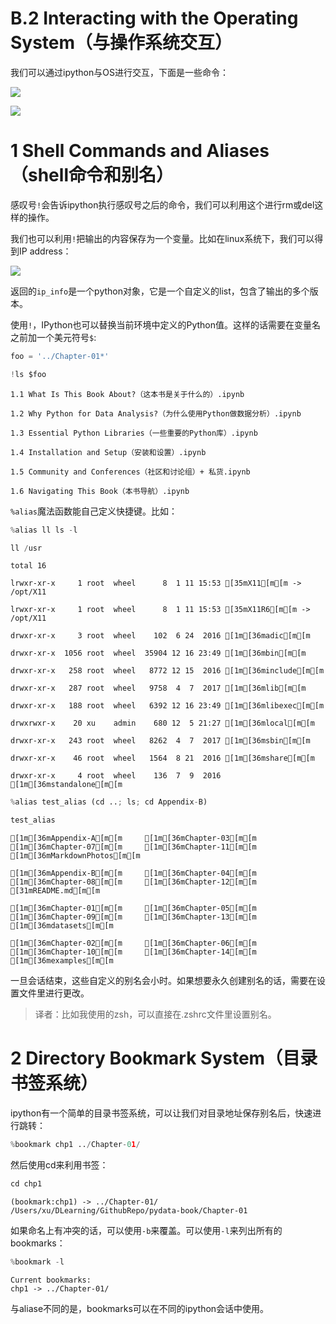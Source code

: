 
# B.2 Interacting with the Operating System（与操作系统交互）

我们可以通过ipython与OS进行交互，下面是一些命令：

![](http://oydgk2hgw.bkt.clouddn.com/pydata-book/57j1i.png)

![](http://oydgk2hgw.bkt.clouddn.com/pydata-book/0ca2x.png)

# 1 Shell Commands and Aliases（shell命令和别名）

感叹号`!`会告诉ipython执行感叹号之后的命令，我们可以利用这个进行rm或del这样的操作。

我们也可以利用`!`把输出的内容保存为一个变量。比如在linux系统下，我们可以得到IP address：


![](http://oydgk2hgw.bkt.clouddn.com/pydata-book/afb7u.png)

返回的`ip_info`是一个python对象，它是一个自定义的list，包含了输出的多个版本。

使用`!`，IPython也可以替换当前环境中定义的Python值。这样的话需要在变量名之前加一个美元符号`$`:


```python
foo = '../Chapter-01*'
```


```python
!ls $foo
```

    1.1 What Is This Book About?（这本书是关于什么的）.ipynb
    1.2 Why Python for Data Analysis?（为什么使用Python做数据分析）.ipynb
    1.3 Essential Python Libraries（一些重要的Python库）.ipynb
    1.4 Installation and Setup（安装和设置）.ipynb
    1.5 Community and Conferences（社区和讨论组）+ 私货.ipynb
    1.6 Navigating This Book（本书导航）.ipynb


`%alias`魔法函数能自己定义快捷键。比如：


```python
%alias ll ls -l
```


```python
ll /usr
```

    total 16
    lrwxr-xr-x     1 root  wheel      8  1 11 15:53 [35mX11[m[m -> /opt/X11
    lrwxr-xr-x     1 root  wheel      8  1 11 15:53 [35mX11R6[m[m -> /opt/X11
    drwxr-xr-x     3 root  wheel    102  6 24  2016 [1m[36madic[m[m
    drwxr-xr-x  1056 root  wheel  35904 12 16 23:49 [1m[36mbin[m[m
    drwxr-xr-x   258 root  wheel   8772 12 15  2016 [1m[36minclude[m[m
    drwxr-xr-x   287 root  wheel   9758  4  7  2017 [1m[36mlib[m[m
    drwxr-xr-x   188 root  wheel   6392 12 16 23:49 [1m[36mlibexec[m[m
    drwxrwxr-x    20 xu    admin    680 12  5 21:27 [1m[36mlocal[m[m
    drwxr-xr-x   243 root  wheel   8262  4  7  2017 [1m[36msbin[m[m
    drwxr-xr-x    46 root  wheel   1564  8 21  2016 [1m[36mshare[m[m
    drwxr-xr-x     4 root  wheel    136  7  9  2016 [1m[36mstandalone[m[m



```python
%alias test_alias (cd ..; ls; cd Appendix-B)
```


```python
test_alias
```

    [1m[36mAppendix-A[m[m     [1m[36mChapter-03[m[m     [1m[36mChapter-07[m[m     [1m[36mChapter-11[m[m     [1m[36mMarkdownPhotos[m[m
    [1m[36mAppendix-B[m[m     [1m[36mChapter-04[m[m     [1m[36mChapter-08[m[m     [1m[36mChapter-12[m[m     [31mREADME.md[m[m
    [1m[36mChapter-01[m[m     [1m[36mChapter-05[m[m     [1m[36mChapter-09[m[m     [1m[36mChapter-13[m[m     [1m[36mdatasets[m[m
    [1m[36mChapter-02[m[m     [1m[36mChapter-06[m[m     [1m[36mChapter-10[m[m     [1m[36mChapter-14[m[m     [1m[36mexamples[m[m


一旦会话结束，这些自定义的别名会小时。如果想要永久创建别名的话，需要在设置文件里进行更改。

> 译者：比如我使用的zsh，可以直接在.zshrc文件里设置别名。

# 2 Directory Bookmark System（目录书签系统）

ipython有一个简单的目录书签系统，可以让我们对目录地址保存别名后，快速进行跳转：


```python
%bookmark chp1 ../Chapter-01/
```

然后使用cd来利用书签：


```python
cd chp1
```

    (bookmark:chp1) -> ../Chapter-01/
    /Users/xu/DLearning/GithubRepo/pydata-book/Chapter-01
    

如果命名上有冲突的话，可以使用`-b`来覆盖。可以使用`-l`来列出所有的bookmarks：


```python
%bookmark -l
```

    Current bookmarks:
    chp1 -> ../Chapter-01/
    

与aliase不同的是，bookmarks可以在不同的ipython会话中使用。
